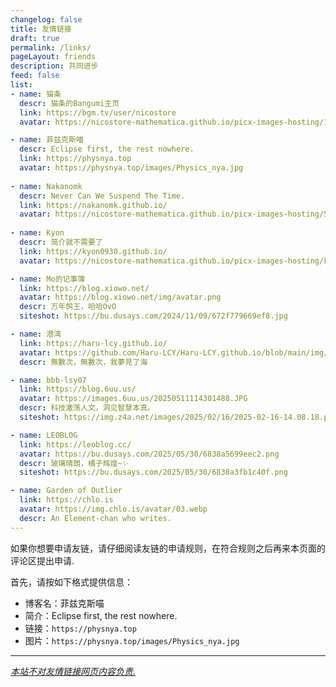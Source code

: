 ```yaml
---
changelog: false
title: 友情链接
draft: true
permalink: /links/
pageLayout: friends
description: 共同进步
feed: false
list:
- name: 猫条
  descr: 猫条的Bangumi主页
  link: https://bgm.tv/user/nicostore
  avatar: https://nicostore-mathematica.github.io/picx-images-hosting/1_compressed.3nrq13hx7x.webp

- name: 菲兹克斯喵
  descr: Eclipse first, the rest nowhere.
  link: https://physnya.top
  avatar: https://physnya.top/images/Physics_nya.jpg
    
- name: Nakanomk
  descr: Never Can We Suspend The Time.
  link: https://nakanomk.github.io/
  avatar: https://nicostore-mathematica.github.io/picx-images-hosting/56832666.wint0l2qe.webp
    
- name: Kyon
  descr: 简介就不需要了
  link: https://kyon0930.github.io/
  avatar: https://nicostore-mathematica.github.io/picx-images-hosting/kyon的头像.pfdkuzl9g.webp

- name: Mo的记事簿
  link: https://blog.xiowo.net/
  avatar: https://blog.xiowo.net/img/avatar.png
  descr: 万年鸽王，哈哈OvO
  siteshot: https://bu.dusays.com/2024/11/09/672f779669ef8.jpg

- name: 港湾
  link: https://haru-lcy.github.io/
  avatar: https://github.com/Haru-LCY/Haru-LCY.github.io/blob/main/img/kazuki.jpg
  descr: 無數次，無數次，我夢見了海

- name: bbb-lsy07
  link: https://blog.6uu.us/
  avatar: https://images.6uu.us/20250511114301488.JPG
  descr: 科技激荡人文，洞见智慧本真。
  siteshot: https://img.z4a.net/images/2025/02/16/2025-02-16-14.08.18.png

- name: LEOBLOG
  link: https://leoblog.cc/
  avatar: https://bu.dusays.com/2025/05/30/6838a5699eec2.png
  descr: 玻璃晴朗，橘子辉煌~✨
  siteshot: https://bu.dusays.com/2025/05/30/6838a3fb1c40f.png

- name: Garden of Outlier
  link: https://chlo.is
  avatar: https://img.chlo.is/avatar/03.webp
  descr: An Element-chan who writes.
---
```


如果你想要申请友链，请仔细阅读友链的申请规则，在符合规则之后再来本页面的评论区提出申请.

首先，请按如下格式提供信息：

- 博客名：菲兹克斯喵
- 简介：Eclipse first, the rest nowhere.
- 链接：``https://physnya.top``
- 图片：``https://physnya.top/images/Physics_nya.jpg``



---

<u>*本站不对友情链接网页内容负责.*</u>
